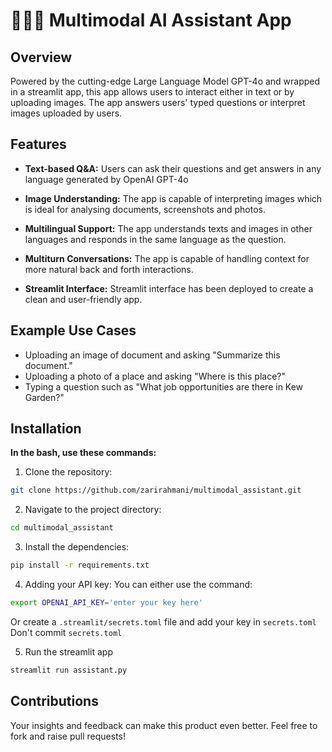 # 🤹🏻‍♀️ Multimodal AI Assistant App

## Overview

Powered by the cutting-edge Large Language Model GPT-4o and wrapped in a streamlit app, this app allows users to interact either in text or by uploading images. The app answers users' typed questions or interpret images uploaded by users.

## Features

- **Text-based Q&A:** Users can ask their questions and get answers in any language generated by OpenAI GPT-4o

- **Image Understanding:** The app is capable of interpreting images which is ideal for analysing documents, screenshots and photos.

- **Multilingual Support:** The app understands texts and images in other languages and responds in the same language as the question.  

- **Multiturn Conversations:** The app is capable of handling context for more natural back and forth interactions.

- **Streamlit Interface:** Streamlit interface has been deployed to create a clean and user-friendly app. 

## Example Use Cases

- Uploading an image of document and asking "Summarize this document."
- Uploading a photo of a place and asking "Where is this place?"
- Typing a question such as "What job opportunities are there in Kew Garden?"

## Installation

**In the bash, use these commands:**
1. Clone the repository:
```bash
git clone https://github.com/zarirahmani/multimodal_assistant.git
```
2. Navigate to the project directory:
```bash
cd multimodal_assistant
```
3. Install the dependencies:
```bash
pip install -r requirements.txt
```
4. Adding your API key:
You can either use the command:
```bash
export OPENAI_API_KEY='enter your key here'
```
Or create a `.streamlit/secrets.toml` file and add your key in `secrets.toml`
Don't commit `secrets.toml`

5. Run the streamlit app
```bash
streamlit run assistant.py
```

## Contributions

Your insights and feedback can make this product even better. Feel free to fork and raise pull requests!







